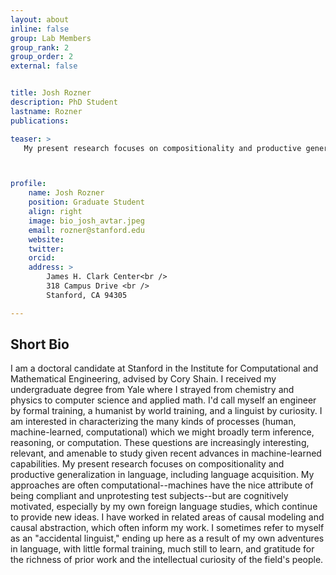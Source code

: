 ```yaml
---
layout: about
inline: false
group: Lab Members
group_rank: 2
group_order: 2
external: false


title: Josh Rozner
description: PhD Student
lastname: Rozner
publications: 

teaser: >
   My present research focuses on compositionality and productive generalization in language, including language acquisition.



profile:
    name: Josh Rozner
    position: Graduate Student
    align: right
    image: bio_josh_avtar.jpeg
    email: rozner@stanford.edu
    website: 
    twitter: 
    orcid: 
    address: >
        James H. Clark Center<br />
        318 Campus Drive <br />
        Stanford, CA 94305

---
```


## Short Bio

I am a doctoral candidate at Stanford in the Institute for Computational and Mathematical Engineering, advised by Cory Shain. I received my undergraduate degree from Yale where I strayed from chemistry and physics to computer science and applied math. I'd call myself an engineer by formal training, a humanist by world training, and a linguist by curiosity.
I am interested in characterizing the many kinds of processes (human, machine-learned, computational) which we might broadly term inference, reasoning, or computation. These questions are increasingly interesting, relevant, and amenable to study given recent advances in machine-learned capabilities. My present research focuses on compositionality and productive generalization in language, including language acquisition.
My approaches are often computational--machines have the nice attribute of being compliant and unprotesting test subjects--but are cognitively motivated, especially by my own foreign language studies, which continue to provide new ideas. I have worked in related areas of causal modeling and causal abstraction, which often inform my work. I sometimes refer to myself as an "accidental linguist," ending up here as a result of my own adventures in language, with little formal training, much still to learn, and gratitude for the richness of prior work and the intellectual curiosity of the field's people.
